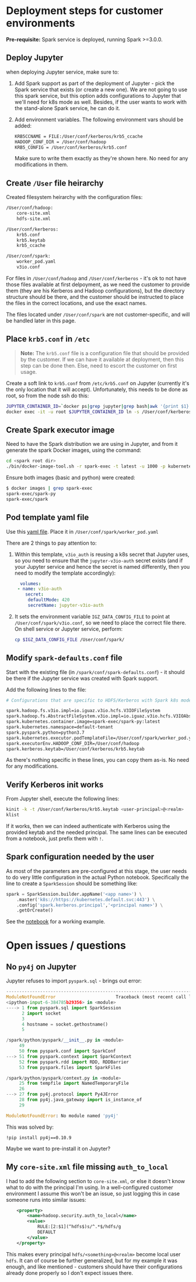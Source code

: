 # Deployment steps for customer environments

**Pre-requisite:** Spark service is deployed, running Spark >=3.0.0.

## Deploy Jupyter

when deploying Jupyter service, make sure to:

1. Add Spark support as part of the deployment of Jupyter - pick the Spark service that exists (or create a new one). We are not going to use this spark service, but this option adds configurations to Jupyter that we'll need for k8s mode as well. Besides, if the user wants to work with the stand-alone Spark service, he can do it.
2. Add environment variables. The following environment vars should be added:

    ```bash
    KRB5CCNAME = FILE:/User/conf/kerberos/krb5_ccache
    HADOOP_CONF_DIR = /User/conf/hadoop
    KRB5_CONFIG = /User/conf/kerberos/krb5.conf
    ```

    Make sure to write them exactly as they're shown here. No need for any modifications in them.

## Create `/User` file heirarchy

Created filesystem heirarchy with the configuration files:

```bash
/User/conf/hadoop:
    core-site.xml
    hdfs-site.xml

/User/conf/kerberos:
    krb5.conf
    krb5.keytab
    krb5_ccache

/User/conf/spark:
    worker_pod.yaml
    v3io.conf
```

For files in `/User/conf/hadoop` and `/User/conf/kerberos` - it's ok to not have those files available at first delpoyment, as we need the customer to provide them (they are his Kerberos and Hadoop configurations), but the directory structure should be there, and the customer should be instructed to place the files in the correct locations, and use the exact names.

The files located under `/User/conf/spark` are not customer-specific, and will be handled later in this page.

## Place `krb5.conf` in `/etc`

>**Note:** The `krb5.conf` file is a configuration file that should be
provided by the customer. If we can have it available at deployment, then this step can be done then. Else, need to escort the customer on first usage.

Create a soft link to `krb5.conf` from `/etc/krb5.conf` on Jupyter (currently it's the only location that it will accept). Unfortunately, this needs to be done as root, so from the node ssh do this:

```bash
JUPYTER_CONTAINER_ID=`docker ps|grep jupyter|grep bash|awk '{print $1}'`
docker exec -it -u root $JUPYTER_CONTAINER_ID ln -s /User/conf/kerberos/krb5.conf /etc/krb5.conf
```

## Create Spark executor image

Need to have the Spark distribution we are using in Jupyter, and from it generate the spark Docker images, using the command:

```bash
cd <spark root dir>
./bin/docker-image-tool.sh -r spark-exec -t latest -u 1000 -p kubernetes/dockerfiles/spark/bindings/python/Dockerfile build
```

Ensure both images (basic and python) were created:

```bash
$ docker images | grep spark-exec
spark-exec/spark-py                                                                                                               latest                                  f059bac69989        13 seconds ago       992MB
spark-exec/spark                                                                                                                  latest                                  22f1da7cc733        About a minute ago   522MB
```

## Pod template yaml file

Use this [yaml file](./worker_pod.yaml). Place it in `/User/conf/spark/worker_pod.yaml`

There are 2 things to pay attention to:

1. Within this template, `v3io_auth` is reusing a k8s secret that Jupyter uses, so you need to ensure that the `jupyter-v3io-auth` secret exists (and if your Jupyter service and hence the secret is named differently, then you need to modify the template accordingly):

    ```yaml
      volumes:
     - name: v3io-auth
        secret:
         defaultMode: 420
         secretName: jupyter-v3io-auth
    ```

2. It sets the environment variable `IGZ_DATA_CONFIG_FILE` to point at `/User/conf/spark/v3io.conf`, so we need to place the correct file there. On shell service or Jupyter service, perform:

    ```bash
    cp $IGZ_DATA_CONFIG_FILE /User/conf/spark/
    ```

## Modify `spark-defaults.conf` file

Start with the existing file (in `/spark/conf/spark-defaults.conf`) - it should be there if the Jupyter service was created with Spark support.

Add the following lines to the file:

```bash
# Configurations that are specific to HDFS/Kerberos with Spark k8s mode.

spark.hadoop.fs.v3io.impl=io.iguaz.v3io.hcfs.V3IOFileSystem
spark.hadoop.fs.AbstractFileSystem.v3io.impl=io.iguaz.v3io.hcfs.V3IOAbstractFileSystem
spark.kubernetes.container.image=spark-exec/spark-py:latest
spark.kubernetes.namespace=default-tenant
spark.pyspark.python=python3.7
spark.kubernetes.executor.podTemplateFile=/User/conf/spark/worker_pod.yaml
spark.executorEnv.HADOOP_CONF_DIR=/User/conf/hadoop
spark.kerberos.keytab=/User/conf/kerberos/krb5.keytab
```

As there's nothing specific in these lines, you can copy them as-is. No need for any modifications.

## Verify Kerberos init works

From Jupyter shell, execute the following lines:

```bash
kinit -k -t /User/conf/kerberos/krb5.keytab <user-principal>@<realm>
klist
```

If it works, then we can indeed authenticate with Kerberos using the provided keytab and the needed principal.
The same lines can be executed from a notebook, just prefix them with `!`.

## Spark configuration needed by the user

As most of the parameters are pre-configured at this stage, the user needs to do very little configuration in the actual Python notebook. Specifically the line to create a `SparkSession` should be something like:

```python
spark = SparkSession.builder.appName('<app name>') \
    .master('k8s://https://kubernetes.default.svc:443') \
    .config('spark.kerberos.principal','<principal name>') \
    .getOrCreate()
```

See the [notebook](./spark-k8s.ipynb) for a working example.

# Open issues / questions

## No `py4j` on Jupyter

Jupyter refuses to import `pyspark.sql` - brings out error:

```python
---------------------------------------------------------------------------
ModuleNotFoundError                       Traceback (most recent call last)
<ipython-input-6-384785b29356> in <module>
----> 1 from pyspark.sql import SparkSession
      2 import socket
      3 
      4 hostname = socket.gethostname()
      5 

/spark/python/pyspark/__init__.py in <module>
     49 
     50 from pyspark.conf import SparkConf
---> 51 from pyspark.context import SparkContext
     52 from pyspark.rdd import RDD, RDDBarrier
     53 from pyspark.files import SparkFiles

/spark/python/pyspark/context.py in <module>
     25 from tempfile import NamedTemporaryFile
     26 
---> 27 from py4j.protocol import Py4JError
     28 from py4j.java_gateway import is_instance_of
     29 

ModuleNotFoundError: No module named 'py4j'
```

This was solved by:

```!pip install py4j==0.10.9```

Maybe we want to pre-install it on Jupyter?

## My `core-site.xml` file missing `auth_to_local`

I had to add the following section to `core-site.xml`, or else it doesn't know what to do with the principal I'm using. In a well-configured customer environment I assume this won't be an issue, so just logging this in case someone runs into similar issues:

```xml
    <property>
        <name>hadoop.security.auth_to_local</name>
        <value>
            RULE:[2:$1](^hdfs$)s/^.*$/hdfs/g
            DEFAULT
        </value>
    </property>
```

This makes every principal `hdfs/<something>@<realm>` become local user `hdfs`. It can of course be further generalized, but for my example it was enough, and like mentioned - customers should have their configurations already done properly so I don't expect issues there.